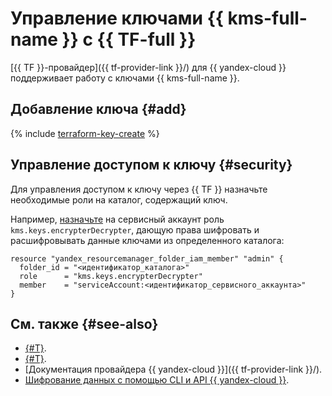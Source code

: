 # Управление ключами {{ kms-full-name }} с {{ TF-full }}

[{{ TF }}-провайдер]({{ tf-provider-link }}/) для {{ yandex-cloud }} поддерживает работу с ключами {{ kms-full-name }}.

## Добавление ключа {#add}

{% include [terraform-key-create](../../_includes/kms/terraform-key-create.md) %}

## Управление доступом к ключу {#security}

Для управления доступом к ключу через {{ TF }} назначьте необходимые роли на каталог, содержащий ключ. 

Например, [назначьте](../../iam/operations/sa/assign-role-for-sa.md) на сервисный аккаунт роль `kms.keys.encrypterDecrypter`, дающую права шифровать и расшифровывать данные ключами из определенного каталога:

```hcl
resource "yandex_resourcemanager_folder_iam_member" "admin" {
  folder_id = "<идентификатор_каталога>"
  role      = "kms.keys.encrypterDecrypter"
  member    = "serviceAccount:<идентификатор_сервисного_аккаунта>"
}
```

## См. также {#see-also}

* [{#T}](../../tutorials/infrastructure-management/terraform-quickstart.md).
* [{#T}](../../kms/security/index.md).
* [Документация провайдера {{ yandex-cloud }}]({{ tf-provider-link }}/).
* [Шифрование данных с помощью CLI и API {{ yandex-cloud }}](../../kms/operations/key.md).

